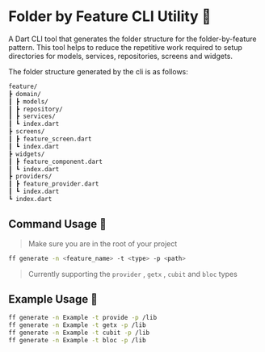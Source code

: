 # Folder by Feature CLI Utility :open_file_folder:

A Dart CLI tool that generates the folder structure for the folder-by-feature pattern. This tool helps to reduce the repetitive work required to setup directories for models, services, repositories, screens and widgets.

The folder structure generated by the cli is as follows:

```md
feature/
┣ domain/
┃ ┣ models/
┃ ┣ repository/
┃ ┣ services/
┃ ┗ index.dart
┣ screens/
┃ ┣ feature_screen.dart
┃ ┗ index.dart
┣ widgets/
┃ ┣ feature_component.dart
┃ ┗ index.dart
┣ providers/
┃ ┣ feature_provider.dart
┃ ┗ index.dart
┗ index.dart
```

## Command Usage :wrench:
> Make sure you are in the root of your project
```sh
ff generate -n <feature_name> -t <type> -p <path>
```

> Currently supporting  the `provider` , `getx` , `cubit` and `bloc` types

## Example Usage :wrench:
```sh
ff generate -n Example -t provide -p /lib
ff generate -n Example -t getx -p /lib
ff generate -n Example -t cubit -p /lib
ff generate -n Example -t bloc -p /lib
```